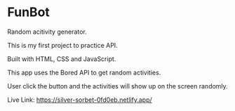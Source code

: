 # FunBot
Random acitivity generator.

This is my first project to practice API.

Built with HTML, CSS and JavaScript.

This app uses the Bored API to get random activities. 

User click the button and the activities will show up on the screen randomly.

Live Link: https://silver-sorbet-0fd0eb.netlify.app/
